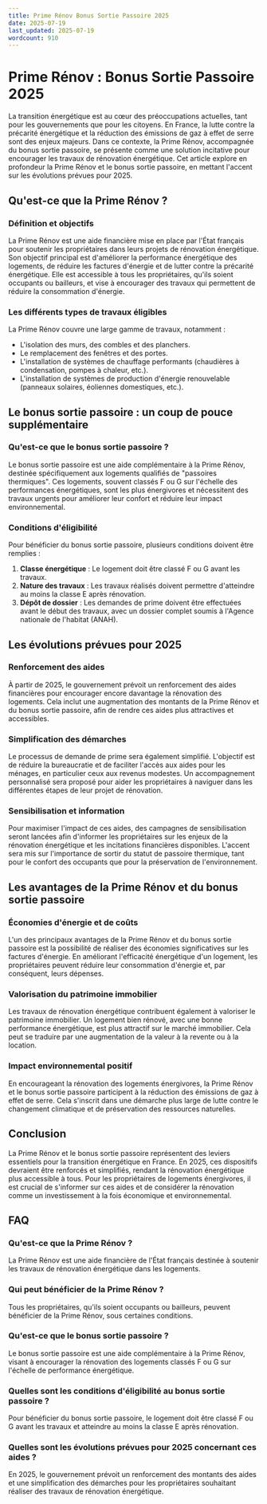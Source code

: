 ```yaml
---
title: Prime Rénov Bonus Sortie Passoire 2025
date: 2025-07-19
last_updated: 2025-07-19
wordcount: 910
---
```


# Prime Rénov : Bonus Sortie Passoire 2025

La transition énergétique est au cœur des préoccupations actuelles, tant pour les gouvernements que pour les citoyens. En France, la lutte contre la précarité énergétique et la réduction des émissions de gaz à effet de serre sont des enjeux majeurs. Dans ce contexte, la Prime Rénov, accompagnée du bonus sortie passoire, se présente comme une solution incitative pour encourager les travaux de rénovation énergétique. Cet article explore en profondeur la Prime Rénov et le bonus sortie passoire, en mettant l'accent sur les évolutions prévues pour 2025.

## Qu'est-ce que la Prime Rénov ?

### Définition et objectifs

La Prime Rénov est une aide financière mise en place par l'État français pour soutenir les propriétaires dans leurs projets de rénovation énergétique. Son objectif principal est d'améliorer la performance énergétique des logements, de réduire les factures d'énergie et de lutter contre la précarité énergétique. Elle est accessible à tous les propriétaires, qu'ils soient occupants ou bailleurs, et vise à encourager des travaux qui permettent de réduire la consommation d'énergie.

### Les différents types de travaux éligibles

La Prime Rénov couvre une large gamme de travaux, notamment :

- L'isolation des murs, des combles et des planchers.
- Le remplacement des fenêtres et des portes.
- L'installation de systèmes de chauffage performants (chaudières à condensation, pompes à chaleur, etc.).
- L'installation de systèmes de production d'énergie renouvelable (panneaux solaires, éoliennes domestiques, etc.).

## Le bonus sortie passoire : un coup de pouce supplémentaire

### Qu'est-ce que le bonus sortie passoire ?

Le bonus sortie passoire est une aide complémentaire à la Prime Rénov, destinée spécifiquement aux logements qualifiés de "passoires thermiques". Ces logements, souvent classés F ou G sur l'échelle des performances énergétiques, sont les plus énergivores et nécessitent des travaux urgents pour améliorer leur confort et réduire leur impact environnemental.

### Conditions d'éligibilité

Pour bénéficier du bonus sortie passoire, plusieurs conditions doivent être remplies :

1. **Classe énergétique** : Le logement doit être classé F ou G avant les travaux.
2. **Nature des travaux** : Les travaux réalisés doivent permettre d'atteindre au moins la classe E après rénovation.
3. **Dépôt de dossier** : Les demandes de prime doivent être effectuées avant le début des travaux, avec un dossier complet soumis à l'Agence nationale de l'habitat (ANAH).

## Les évolutions prévues pour 2025

### Renforcement des aides

À partir de 2025, le gouvernement prévoit un renforcement des aides financières pour encourager encore davantage la rénovation des logements. Cela inclut une augmentation des montants de la Prime Rénov et du bonus sortie passoire, afin de rendre ces aides plus attractives et accessibles.

### Simplification des démarches

Le processus de demande de prime sera également simplifié. L'objectif est de réduire la bureaucratie et de faciliter l'accès aux aides pour les ménages, en particulier ceux aux revenus modestes. Un accompagnement personnalisé sera proposé pour aider les propriétaires à naviguer dans les différentes étapes de leur projet de rénovation.

### Sensibilisation et information

Pour maximiser l'impact de ces aides, des campagnes de sensibilisation seront lancées afin d'informer les propriétaires sur les enjeux de la rénovation énergétique et les incitations financières disponibles. L'accent sera mis sur l'importance de sortir du statut de passoire thermique, tant pour le confort des occupants que pour la préservation de l'environnement.

## Les avantages de la Prime Rénov et du bonus sortie passoire

### Économies d'énergie et de coûts

L'un des principaux avantages de la Prime Rénov et du bonus sortie passoire est la possibilité de réaliser des économies significatives sur les factures d'énergie. En améliorant l'efficacité énergétique d'un logement, les propriétaires peuvent réduire leur consommation d'énergie et, par conséquent, leurs dépenses.

### Valorisation du patrimoine immobilier

Les travaux de rénovation énergétique contribuent également à valoriser le patrimoine immobilier. Un logement bien rénové, avec une bonne performance énergétique, est plus attractif sur le marché immobilier. Cela peut se traduire par une augmentation de la valeur à la revente ou à la location.

### Impact environnemental positif

En encourageant la rénovation des logements énergivores, la Prime Rénov et le bonus sortie passoire participent à la réduction des émissions de gaz à effet de serre. Cela s'inscrit dans une démarche plus large de lutte contre le changement climatique et de préservation des ressources naturelles.

## Conclusion

La Prime Rénov et le bonus sortie passoire représentent des leviers essentiels pour la transition énergétique en France. En 2025, ces dispositifs devraient être renforcés et simplifiés, rendant la rénovation énergétique plus accessible à tous. Pour les propriétaires de logements énergivores, il est crucial de s'informer sur ces aides et de considérer la rénovation comme un investissement à la fois économique et environnemental.

## FAQ

### Qu'est-ce que la Prime Rénov ?

La Prime Rénov est une aide financière de l'État français destinée à soutenir les travaux de rénovation énergétique dans les logements.

### Qui peut bénéficier de la Prime Rénov ?

Tous les propriétaires, qu'ils soient occupants ou bailleurs, peuvent bénéficier de la Prime Rénov, sous certaines conditions.

### Qu'est-ce que le bonus sortie passoire ?

Le bonus sortie passoire est une aide complémentaire à la Prime Rénov, visant à encourager la rénovation des logements classés F ou G sur l'échelle de performance énergétique.

### Quelles sont les conditions d'éligibilité au bonus sortie passoire ?

Pour bénéficier du bonus sortie passoire, le logement doit être classé F ou G avant les travaux et atteindre au moins la classe E après rénovation.

### Quelles sont les évolutions prévues pour 2025 concernant ces aides ?

En 2025, le gouvernement prévoit un renforcement des montants des aides et une simplification des démarches pour les propriétaires souhaitant réaliser des travaux de rénovation énergétique.